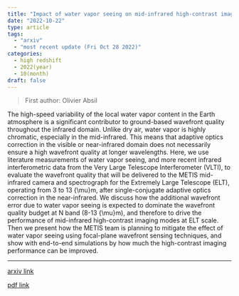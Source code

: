 ```yaml
---
title: "Impact of water vapor seeing on mid-infrared high-contrast imaging at ELT scale"
date: "2022-10-22"
type: article
tags:
  - "arxiv"
  - "most recent update (Fri Oct 28 2022)"
categories:
  - high redshift
  - 2022(year)
  - 10(month)
draft: false
---
```


> First author: Olivier Absil

 The high-speed variability of the local water vapor content in the Earth
atmosphere is a significant contributor to ground-based wavefront quality
throughout the infrared domain. Unlike dry air, water vapor is highly
chromatic, especially in the mid-infrared. This means that adaptive optics
correction in the visible or near-infrared domain does not necessarily ensure a
high wavefront quality at longer wavelengths. Here, we use literature
measurements of water vapor seeing, and more recent infrared interferometric
data from the Very Large Telescope Interferometer (VLTI), to evaluate the
wavefront quality that will be delivered to the METIS mid-infrared camera and
spectrograph for the Extremely Large Telescope (ELT), operating from 3 to 13
{\mu}m, after single-conjugate adaptive optics correction in the near-infrared.
We discuss how the additional wavefront error due to water vapor seeing is
expected to dominate the wavefront quality budget at N band (8-13 {\mu}m), and
therefore to drive the performance of mid-infrared high-contrast imaging modes
at ELT scale. Then we present how the METIS team is planning to mitigate the
effect of water vapor seeing using focal-plane wavefront sensing techniques,
and show with end-to-end simulations by how much the high-contrast imaging
performance can be improved.

---
[arxiv link](http://arxiv.org/abs/2210.12412v1)

[pdf link](http://arxiv.org/pdf/2210.12412v1)